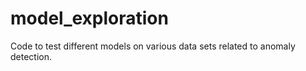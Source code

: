 # model_exploration
Code to test different models on various data sets related to anomaly detection.
